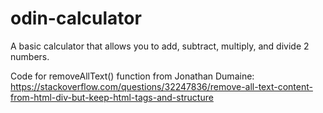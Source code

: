 # odin-calculator

A basic calculator that allows you to add, subtract, multiply, and divide 2 numbers.  

Code for removeAllText() function from Jonathan Dumaine: https://stackoverflow.com/questions/32247836/remove-all-text-content-from-html-div-but-keep-html-tags-and-structure

